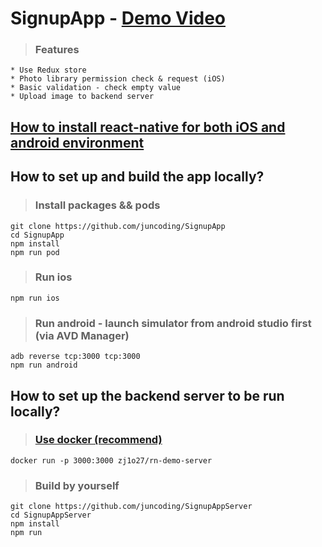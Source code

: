 # SignupApp - [Demo Video](https://www.youtube.com/watch?v=5EknDYhex5I)

>### Features
```
* Use Redux store
* Photo library permission check & request (iOS)
* Basic validation - check empty value
* Upload image to backend server
```

## [How to install react-native for both iOS and android environment](https://reactnative.dev/docs/environment-setup)

## How to set up and build the app locally? 

>### Install packages && pods 
```
git clone https://github.com/juncoding/SignupApp
cd SignupApp
npm install
npm run pod
```

>### Run ios 
```
npm run ios
```
>### Run android - launch simulator from android studio first (via AVD Manager)
```
adb reverse tcp:3000 tcp:3000
npm run android
```
## How to set up the backend server to be run locally? 

>### [Use docker (recommend)](https://docs.docker.com/engine/install/) 
```
docker run -p 3000:3000 zj1o27/rn-demo-server
```

>### Build by yourself 
```
git clone https://github.com/juncoding/SignupAppServer
cd SignupAppServer
npm install
npm run
```

